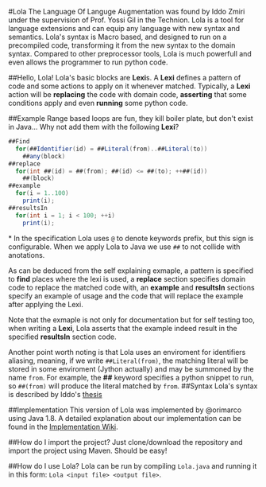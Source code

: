 #Lola
The Language Of Languge Augmentation was found by Iddo Zmiri under the supervision of Prof. Yossi Gil in the Technion.
Lola is a tool for language extensions and can equip any language with new syntax and semantics.
Lola's syntax is Macro based, and designed to run on a precompiled code, transforming it from the new syntax to the domain syntax.
Compared to other preprocessor tools, Lola is much powerfull and even allows the programmer to run python code.

##Hello, Lola!
Lola's basic blocks are **Lexi**s.
A **Lexi** defines a pattern of code and some actions to apply on it whenever matched.
Typically, a **Lexi** action will be **replacing** the code with domain code, **asserting** that some conditions apply and even **running** some python code.


##Example
Range based loops are fun, they kill boiler plate, but don't exist in Java...
Why not add them with the following **Lexi**?
```java
##Find
  for(##Identifier(id) = ##Literal(from)..##Literal(to))
    ##any(block)
##replace
  for(int ##(id) = ##(from); ##(id) <= ##(to); ++##(id))
    ##(block)
##example
  for(i = 1..100)
    print(i);
##resultsIn
  for(int i = 1; i < 100; ++i)
    print(i);
``` 
\* In the specification Lola uses `@` to denote keywords prefix, but this sign is configurable. When we apply Lola to Java we use `##` to not collide with anotations.

As can be deduced from the self explaining exmaple, a pattern is specified to **find** places where the lexi is used, a **replace** section specifies domain code to replace the matched code with, an **example** and **resultsIn** sections specify an example of usage and the code that will replace the example after applying the Lexi. 

Note that the exmaple is not only for documentation but for self testing too, when writing a **Lexi**, Lola asserts that the example indeed result in the specified **resultsIn** section code.

Another point worth noting is that Lola uses an enviroment for identifiers aliasing, meaning, if we write ``##Literal(from)``, the matching literal will be stored in some enviroment (Jython actually) and may be summoned by the name ``from``. For example, the **##** keyword specifies a python snippet to run, so ``##(from)`` will produce the literal matched by ``from``.
##Syntax
Lola's syntax is described by Iddo's [thesis](https://github.com/orimarco/Lola/blob/master/thesis.pdf)

##Implementation
This version of Lola was implemented by @orimarco using Java 1.8.
A detailed explanation about our implementation can be found in the [Implementation Wiki](https://github.com/orimarco/Lola/wiki/Implementation-Architecture).

##How do I import the project?
Just clone/download the repository and import the project using Maven. Should be easy!

##How do I use Lola?
Lola can be run by compiling `Lola.java` and running it in this form: ``Lola <input file> <output file>``.
